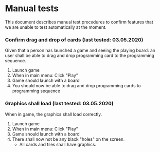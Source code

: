 # Manual tests
This document describes manual test procedures to confirm features that we are unable to test automatically at the moment.


### Confirm drag and drop of cards (last tested: 03.05.2020)
Given that a person has launched a game and seeing the playing board: an user shall be able to drag and drop programming card to the programming sequence.
1. Launch game
2. When in main menu: Click "Play"
3. Game should launch with a board
4. You should now be able to drag and drop programming cards to programming sequence


### Graphics shall load (last tested: 03.05.2020)
When in game, the graphics shall load correctly.
1. Launch game
2. When in main menu: Click "Play"
3. Game should launch with a board
4. There shall now not be any black "holes" on the screen.
    - All cards and tiles shall have graphics.